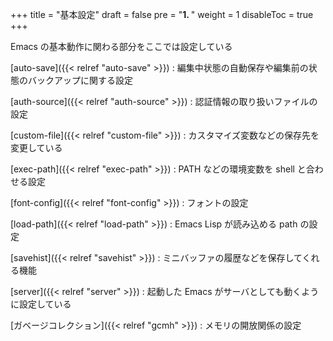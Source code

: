 +++
title = "基本設定"
draft = false
pre = "<b>1. </b>"
weight = 1
disableToc = true
+++

Emacs の基本動作に関わる部分をここでは設定している

[auto-save]({{< relref "auto-save" >}})
: 編集中状態の自動保存や編集前の状態のバックアップに関する設定

[auth-source]({{< relref "auth-source" >}})
: 認証情報の取り扱いファイルの設定

[custom-file]({{< relref "custom-file" >}})
: カスタマイズ変数などの保存先を変更している

[exec-path]({{< relref "exec-path" >}})
: PATH などの環境変数を shell と合わせる設定

[font-config]({{< relref "font-config" >}})
: フォントの設定

[load-path]({{< relref "load-path" >}})
: Emacs Lisp が読み込める path の設定

[savehist]({{< relref "savehist" >}})
: ミニバッファの履歴などを保存してくれる機能

[server]({{< relref "server" >}})
: 起動した Emacs がサーバとしても動くように設定している

[ガベージコレクション]({{< relref "gcmh" >}})
: メモリの開放関係の設定
